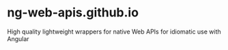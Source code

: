# ng-web-apis.github.io
High quality lightweight wrappers for native Web APIs for idiomatic use with Angular
